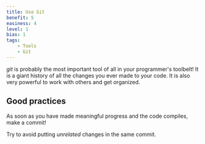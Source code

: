 ```yaml
---
title: Use Git
benefit: 5
easiness: 4
level: 1
bias: 1
tags:
    - Tools
    - Git
---
```


*git* is probably the most important tool of all in your programmer's toolbelt! It is a giant history of all the changes you ever made to your code. It is also very powerful to work with others and get organized.

## Good practices

As soon as you have made meaningful progress and the code compiles, make a commit!

Try to avoid putting *unrelated* changes in the same commit.